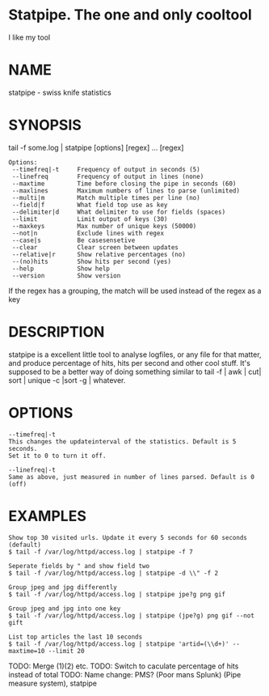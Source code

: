 # Statpipe. The one and only cooltool

I like my tool


# NAME

statpipe - swiss knife statistics

# SYNOPSIS

tail -f some.log  | statpipe \[options\] \[regex\] ... \[regex\]

    Options:
     --timefreq|-t     Frequency of output in seconds (5)
     --linefreq        Frequency of output in lines (none)
     --maxtime         Time before closing the pipe in seconds (60)
     --maxlines        Maximum numbers of lines to parse (unlimited)
     --multi|m         Match multiple times per line (no)
     --field|f         What field top use as key
     --delimiter|d     What delimiter to use for fields (spaces)
     --limit           Limit output of keys (30)
     --maxkeys         Max number of unique keys (50000)
     --not|n           Exclude lines with regex
     --case|s          Be casesensetive
     --clear           Clear screen between updates
     --relative|r      Show relative percentages (no)
     --(no)hits        Show hits per second (yes)
     --help            Show help
     --version         Show version

If the regex has a grouping, the match will be used instead of the regex as a
key


# DESCRIPTION

statpipe is a excellent little tool to analyse logfiles, or any file
for that matter, and produce percentage of hits, hits per second and
other cool stuff.
It's supposed to be a better way of doing something similar to
tail -f | awk | cut| sort | unique  -c |sort -g | whatever.

# OPTIONS

    --timefreq|-t
    This changes the updateinterval of the statistics. Default is 5 seconds.
    Set it to 0 to turn it off.

    --linefreq|-t
    Same as above, just measured in number of lines parsed. Default is 0 (off)





# EXAMPLES

    Show top 30 visited urls. Update it every 5 seconds for 60 seconds (default)
    $ tail -f /var/log/httpd/access.log | statpipe -f 7

    Seperate fields by " and show field two
    $ tail -f /var/log/httpd/access.log | statpipe -d \\" -f 2

    Group jpeg and jpg differently
    $ tail -f /var/log/httpd/access.log | statpipe jpe?g png gif

    Group jpeg and jpg into one key
    $ tail -f /var/log/httpd/access.log | statpipe (jpe?g) png gif --not gift

    List top articles the last 10 seconds
    $ tail -f /var/log/httpd/access.log | statpipe 'artid=(\\d+)' --maxtime=10 --limit 20

TODO: Merge ($1) ($2) etc.
TODO: Switch to caculate percentage of hits instead of total
TODO: Name change: PMS? (Poor mans Splunk) (Pipe measure system), statpipe


